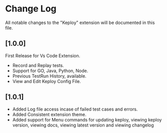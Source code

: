 # Change Log

All notable changes to the "Keploy" extension will be documented in this file.


## [1.0.0]

First Release for Vs Code Extension.

- Record and Replay tests.
- Support for GO, Java, Python, Node.
- Previous TestRun History, available.
- View and Edit Keploy Config File.

## [1.0.1]
- Added Log file access incase of failed test cases and errors.
- Added Consistent extension theme.
- Added support for Menu commands for updating keploy, viewing keploy version, viewing docs, viewing latest version and viewing changelog
